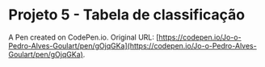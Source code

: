 # Projeto 5 - Tabela de classificação

A Pen created on CodePen.io. Original URL: [https://codepen.io/Jo-o-Pedro-Alves-Goulart/pen/gOjqGKa](https://codepen.io/Jo-o-Pedro-Alves-Goulart/pen/gOjqGKa).

